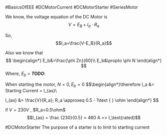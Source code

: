 
#BasicsOfEEE #DCMotorCurrent #DCMotorStarter #SeriesMotor

We know, the voltage equation of the DC Motor is 
$$V=E_B+I_a\cdot R_a$$

So,
$$I_a=\frac{V-E_B}{R_a}$$

Also we know that 
$$
\begin{align*}
	E_b&=\frac{\phi Zn}{60}\\
	E_b&\propto \phi N
\end{align*}
$$
Where, $E_b$ = ***TODO***:

When starting the motor, $N=0, E_b=0$
$$\begin{align*}\therefore I_a &= Starting Current = I_{as}\\

I_{as} &= \frac{V}{R_a}; R_a \approxeq 0.5 - 1\text { } \ohm 
	\end{align*}
$$

if $V = 230V$ , $R_a=0.5\ohm$
$$I_{as} = \frac {230}{0.5} = 460 A >> I_\text{rated}$$

#DCMotorStarter 
The purpose of a starter is to limit to starting current 